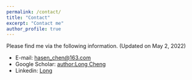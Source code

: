 ```yaml
---
permalink: /contact/
title: "Contact"
excerpt: "Contact me"
author_profile: true
---
```

Please find me via the following information. (Updated on May 2, 2022)

* E-mail: hasen_chen@163.com
* Google Scholar: [author:Long Cheng](https://scholar.google.com/citations?user=TIG3o6EAAAAJ&hl=zh-CN)
* Linkedin: [Long](https://www.linkedin.cn/incareer/in/long-cheng-a8b293129)
